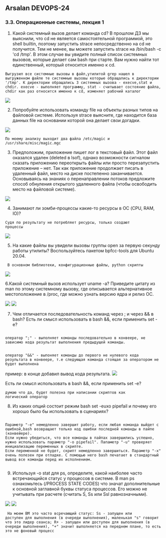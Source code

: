 ## Arsalan DEVOPS-24
### 3.3. Операционные системы, лекция 1

1. Какой системный вызов делает команда cd? В прошлом ДЗ мы выяснили, что cd не является самостоятельной программой, это shell builtin, поэтому запустить strace непосредственно на cd не получится. Тем не менее, вы можете запустить strace на /bin/bash -c 'cd /tmp'. В этом случае вы увидите полный список системных вызовов, которые делает сам bash при старте. Вам нужно найти тот единственный, который относится именно к cd.

<code>Выгрузил все системные вызовы в файл,утилитой grep нашел в выгруженном файле те системные вызовы которые обращались к директории '/tmp'. К директории обращались 3 системных вызова - execve,stat и chdir. execve - выполняет программу, stat - считывает состояние файла, chdir как раз относится именно к cd, изменяет рабочий каталог  </code>

![](dir33/3.3.1.png)

2. Попробуйте использовать команду file на объекты разных типов на файловой системе. Используя strace выясните, где находится база данных file на основании которой она делает свои догадки.

![](dir33/3.3.2.png)

<code>По моему анализу выходит два файла /etc/magic и /usr/share/misc/magic.mgc</code>

3. Предположим, приложение пишет лог в текстовый файл. Этот файл оказался удален (deleted в lsof), однако возможности сигналом сказать приложению переоткрыть файлы или просто перезапустить приложение – нет. Так как приложение продолжает писать в удаленный файл, место на диске постепенно заканчивается. Основываясь на знаниях о перенаправлении потоков предложите способ обнуления открытого удаленного файла (чтобы освободить место на файловой системе).

![](dir33/3.3.3.png)

4. Занимают ли зомби-процессы какие-то ресурсы в ОС (CPU, RAM, IO)?

<code>Судя по результату не потребляет ресурсы, только создают процессы</code>

![](dir33/3.3.4.png)

5. На какие файлы вы увидели вызовы группы open за первую секунду работы утилиты? Воспользуйтесь пакетом bpfcc-tools для Ubuntu 20.04.

 <code> В основном библиотеки, конфигурационные файлы, python скрипты </code>

![](dir33/3.3.5.png)

6.Какой системный вызов использует uname -a? Приведите цитату из man по этому системному вызову, где описывается альтернативное местоположение в /proc, где можно узнать версию ядра и релиз ОС.

![](dir33/3.3.6_1.png)
![](dir33/3.3.6_2.png)

7. Чем отличается последовательность команд через ; и через && в bash? Есть ли смысл использовать в bash &&, если применить set -e?

<code> 
оператор ";" - выполняет команды последовательно в конвеере, не зависимо кода результат выполнения предыдущей команды.
<p>
оператор "&&" - выпоняет команды до первого не нулевого кода результата в конвеере, т.е следующая команда стоящая за оператором не будет выполнена
</code>

пример: в конце добавил вывод кода результата. 
![](dir33/3.3.7_1.png)

Есть ли смысл использовать в bash &&, если применить set -e?

<code>думаю что да, будет полезна при написании скриптов как логический оператор</code>

8. Из каких опций состоит режим bash set -euxo pipefail и почему его хорошо было бы использовать в сценариях?

<code>
Параметр "-e" немедленно завершит работу, если любая команда выйдет с ошибкой,bash возвращает только код ошибки последней команды в пайпе (конвейере).
Если нужно убедиться, что все команды в пайпах завершились успешно, нужно использовать параметр "-o pipefail". Папаметр "-u" проверяет инициализацию переменных в скрипте. 
Если переменной не будет, скрипт немедленно завершиться. Параметр "-x" очень полезен при отладке. С помощью него bash печатает в стандартный вывод все команды перед их исполнением.

</code>

9. Используя -o stat для ps, определите, какой наиболее часто встречающийся статус у процессов в системе. В man ps ознакомьтесь (/PROCESS STATE CODES) что значат дополнительные к основной заглавной буквы статуса процессов. Его можно не учитывать при расчете (считать S, Ss или Ssl равнозначными).

![](dir33/3.3.9.png)
![](dir33/3.3.9_2.png)

<code> На моем ВМ это часто всречающий статус: Ss - запущен или доступен для выполнения (в очереди выполнения), маленькая "s" говорит что это лидер сеанса; 
R+ - запущен или доступен для выполнения (в очереди выполнения), "+" значит выполняется на переднем плане, то есть это не фоновый процесс</code>